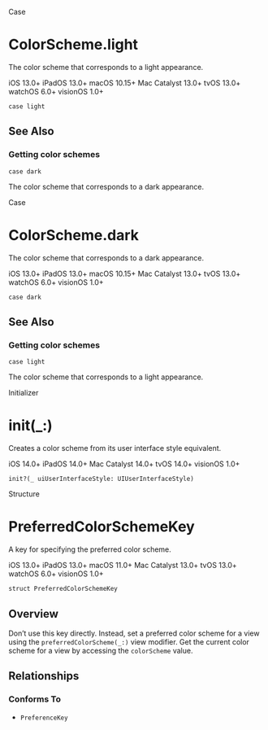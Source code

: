 Case

# ColorScheme.light

The color scheme that corresponds to a light appearance.

iOS 13.0+  iPadOS 13.0+  macOS 10.15+  Mac Catalyst 13.0+  tvOS 13.0+  watchOS
6.0+  visionOS 1.0+

    
    
    case light

## See Also

### Getting color schemes

`case dark`

The color scheme that corresponds to a dark appearance.

Case

# ColorScheme.dark

The color scheme that corresponds to a dark appearance.

iOS 13.0+  iPadOS 13.0+  macOS 10.15+  Mac Catalyst 13.0+  tvOS 13.0+  watchOS
6.0+  visionOS 1.0+

    
    
    case dark

## See Also

### Getting color schemes

`case light`

The color scheme that corresponds to a light appearance.

Initializer

# init(_:)

Creates a color scheme from its user interface style equivalent.

iOS 14.0+  iPadOS 14.0+  Mac Catalyst 14.0+  tvOS 14.0+  visionOS 1.0+

    
    
    init?(_ uiUserInterfaceStyle: UIUserInterfaceStyle)

Structure

# PreferredColorSchemeKey

A key for specifying the preferred color scheme.

iOS 13.0+  iPadOS 13.0+  macOS 11.0+  Mac Catalyst 13.0+  tvOS 13.0+  watchOS
6.0+  visionOS 1.0+

    
    
    struct PreferredColorSchemeKey

## Overview

Don’t use this key directly. Instead, set a preferred color scheme for a view
using the `preferredColorScheme(_:)` view modifier. Get the current color
scheme for a view by accessing the `colorScheme` value.

## Relationships

### Conforms To

  * `PreferenceKey`

